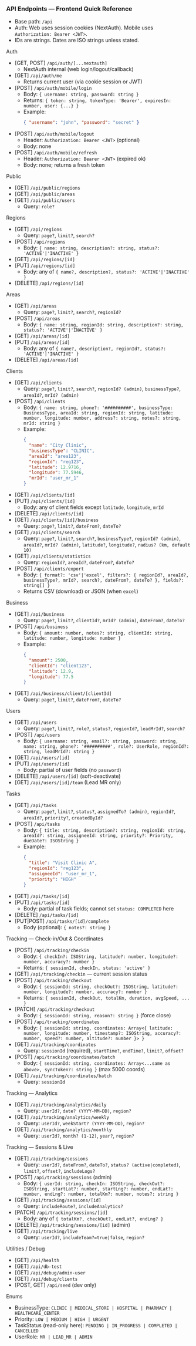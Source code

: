 ### API Endpoints — Frontend Quick Reference

- Base path: `/api`
- Auth: Web uses session cookies (NextAuth). Mobile uses `Authorization: Bearer <JWT>`.
- IDs are strings. Dates are ISO strings unless stated.

Auth

- [GET, POST] `/api/auth/[...nextauth]`
  - NextAuth internal (web login/logout/callback)
- [GET] `/api/auth/me`
  - Returns current user (via cookie session or JWT)
- [POST] `/api/auth/mobile/login`
  - Body: `{ username: string, password: string }`
  - Returns: `{ token: string, tokenType: 'Bearer', expiresIn: number, user: {...} }`
  - Example:
    ```json
    { "username": "john", "password": "secret" }
    ```
- [POST] `/api/auth/mobile/logout`
  - Header: `Authorization: Bearer <JWT>` (optional)
  - Body: none
- [POST] `/api/auth/mobile/refresh`
  - Header: `Authorization: Bearer <JWT>` (expired ok)
  - Body: none; returns a fresh token

Public

- [GET] `/api/public/regions`
- [GET] `/api/public/areas`
- [GET] `/api/public/users`
  - Query: `role?`

Regions

- [GET] `/api/regions`
  - Query: `page?`, `limit?`, `search?`
- [POST] `/api/regions`
  - Body: `{ name: string, description?: string, status?: 'ACTIVE'|'INACTIVE' }`
- [GET] `/api/regions/[id]`
- [PUT] `/api/regions/[id]`
  - Body: any of `{ name?, description?, status?: 'ACTIVE'|'INACTIVE' }`
- [DELETE] `/api/regions/[id]`

Areas

- [GET] `/api/areas`
  - Query: `page?`, `limit?`, `search?`, `regionId?`
- [POST] `/api/areas`
  - Body: `{ name: string, regionId: string, description?: string, status?: 'ACTIVE'|'INACTIVE' }`
- [GET] `/api/areas/[id]`
- [PUT] `/api/areas/[id]`
  - Body: any of `{ name?, description?, regionId?, status?: 'ACTIVE'|'INACTIVE' }`
- [DELETE] `/api/areas/[id]`

Clients

- [GET] `/api/clients`
  - Query: `page?`, `limit?`, `search?`, `regionId? (admin)`, `businessType?`, `areaId?`, `mrId? (admin)`
- [POST] `/api/clients`
  - Body: `{ name: string, phone?: '##########', businessType: BusinessType, areaId: string, regionId: string, latitude: number, longitude: number, address?: string, notes?: string, mrId: string }`
  - Example:
    ```json
    {
      "name": "City Clinic",
      "businessType": "CLINIC",
      "areaId": "area123",
      "regionId": "reg123",
      "latitude": 12.9716,
      "longitude": 77.5946,
      "mrId": "user_mr_1"
    }
    ```
- [GET] `/api/clients/[id]`
- [PUT] `/api/clients/[id]`
  - Body: any of client fields except `latitude`, `longitude`, `mrId`
- [DELETE] `/api/clients/[id]`
- [GET] `/api/clients/[id]/business`
  - Query: `page?`, `limit?`, `dateFrom?`, `dateTo?`
- [GET] `/api/clients/search`
  - Query: `page?`, `limit?`, `search?`, `businessType?`, `regionId? (admin)`, `areaId?`, `mrId? (admin)`, `latitude?`, `longitude?`, `radius? (km, default 10)`
- [GET] `/api/clients/statistics`
  - Query: `regionId?`, `areaId?`, `dateFrom?`, `dateTo?`
- [POST] `/api/clients/export`
  - Body: `{ format?: 'csv'|'excel', filters?: { regionId?, areaId?, businessType?, mrId?, search?, dateFrom?, dateTo? }, fields?: string[] }`
  - Returns CSV (download) or JSON (when `excel`)

Business

- [GET] `/api/business`
  - Query: `page?`, `limit?`, `clientId?`, `mrId? (admin)`, `dateFrom?`, `dateTo?`
- [POST] `/api/business`
  - Body: `{ amount: number, notes?: string, clientId: string, latitude: number, longitude: number }`
  - Example:
    ```json
    {
      "amount": 2500,
      "clientId": "client123",
      "latitude": 12.9,
      "longitude": 77.5
    }
    ```
- [GET] `/api/business/client/[clientId]`
  - Query: `page?`, `limit?`, `dateFrom?`, `dateTo?`

Users

- [GET] `/api/users`
  - Query: `page?`, `limit?`, `role?`, `status?`, `regionId?`, `leadMrId?`, `search?`
- [POST] `/api/users`
  - Body: `{ username: string, email?: string, password: string, name: string, phone?: '##########', role?: UserRole, regionId?: string, leadMrId?: string }`
- [GET] `/api/users/[id]`
- [PUT] `/api/users/[id]`
  - Body: partial of user fields (no `password`)
- [DELETE] `/api/users/[id]` (soft-deactivate)
- [GET] `/api/users/[id]/team` (Lead MR only)

Tasks

- [GET] `/api/tasks`
  - Query: `page?`, `limit?`, `status?`, `assignedTo? (admin)`, `regionId?`, `areaId?`, `priority?`, `createdById?`
- [POST] `/api/tasks`
  - Body: `{ title: string, description?: string, regionId: string, areaId?: string, assigneeId: string, priority?: Priority, dueDate?: ISOString }`
  - Example:
    ```json
    {
      "title": "Visit Clinic A",
      "regionId": "reg123",
      "assigneeId": "user_mr_1",
      "priority": "HIGH"
    }
    ```
- [GET] `/api/tasks/[id]`
- [PUT] `/api/tasks/[id]`
  - Body: partial of task fields; cannot set `status: COMPLETED` here
- [DELETE] `/api/tasks/[id]`
- [PUT|POST] `/api/tasks/[id]/complete`
  - Body (optional): `{ notes?: string }`

Tracking — Check-in/Out & Coordinates

- [POST] `/api/tracking/checkin`
  - Body: `{ checkIn?: ISOString, latitude?: number, longitude?: number, accuracy?: number }`
  - Returns: `{ sessionId, checkIn, status: 'active' }`
- [GET] `/api/tracking/checkin` — current session status
- [POST] `/api/tracking/checkout`
  - Body: `{ sessionId: string, checkOut?: ISOString, latitude?: number, longitude?: number, accuracy?: number }`
  - Returns: `{ sessionId, checkOut, totalKm, duration, avgSpeed, ... }`
- [PATCH] `/api/tracking/checkout`
  - Body: `{ sessionId: string, reason?: string }` (force close)
- [POST] `/api/tracking/coordinates`
  - Body: `{ sessionId: string, coordinates: Array<{ latitude: number, longitude: number, timestamp?: ISOString, accuracy?: number, speed?: number, altitude?: number }> }`
- [GET] `/api/tracking/coordinates`
  - Query: `sessionId` (required), `startTime?`, `endTime?`, `limit?`, `offset?`
- [POST] `/api/tracking/coordinates/batch`
  - Body: `{ sessionId: string, coordinates: Array<...same as above>, syncToken?: string }` (max 5000 coords)
- [GET] `/api/tracking/coordinates/batch`
  - Query: `sessionId`

Tracking — Analytics

- [GET] `/api/tracking/analytics/daily`
  - Query: `userId?`, `date? (YYYY-MM-DD)`, `region?`
- [GET] `/api/tracking/analytics/weekly`
  - Query: `userId?`, `weekStart? (YYYY-MM-DD)`, `region?`
- [GET] `/api/tracking/analytics/monthly`
  - Query: `userId?`, `month? (1-12)`, `year?`, `region?`

Tracking — Sessions & Live

- [GET] `/api/tracking/sessions`
  - Query: `userId?`, `dateFrom?`, `dateTo?`, `status? (active|completed)`, `limit?`, `offset?`, `includeLogs?`
- [POST] `/api/tracking/sessions` (admin)
  - Body: `{ userId: string, checkIn: ISOString, checkOut?: ISOString, startLat?: number, startLng?: number, endLat?: number, endLng?: number, totalKm?: number, notes?: string }`
- [GET] `/api/tracking/sessions/[id]`
  - Query: `includeRoute?`, `includeAnalytics?`
- [PATCH] `/api/tracking/sessions/[id]`
  - Body: any of `{ totalKm?, checkOut?, endLat?, endLng? }`
- [DELETE] `/api/tracking/sessions/[id]` (admin)
- [GET] `/api/tracking/live`
  - Query: `userId?`, `includeTeam?=true|false`, `region?`

Utilities / Debug

- [GET] `/api/health`
- [GET] `/api/db-test`
- [GET] `/api/debug/admin-user`
- [GET] `/api/debug/clients`
- [POST, GET] `/api/seed` (dev only)

Enums

- BusinessType: `CLINIC | MEDICAL_STORE | HOSPITAL | PHARMACY | HEALTHCARE_CENTER`
- Priority: `LOW | MEDIUM | HIGH | URGENT`
- TaskStatus (read-only here): `PENDING | IN_PROGRESS | COMPLETED | CANCELLED`
- UserRole: `MR | LEAD_MR | ADMIN`
